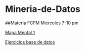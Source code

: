 # Mineria-de-Datos
##Materia FCFM Miercoles 7-10 pm  

[Mapa Mental 1](https://github.com/FernandoChaires/Mineria-de-Datos/blob/main/MapaMental_1_1751125.pdf.pdf)

[Ejercicios base de datos]()
